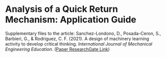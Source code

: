 # Analysis of a Quick Return Mechanism: Application Guide
Supplementary files to the article:
Sanchez-Londono, D., Posada-Ceron, S., Barbieri, G., & Rodriguez, C. F. (2021). A design of machinery learning activity to develop critical thinking. _International Journal of Mechanical Engineering Education_. ([Paper ResearchGate Link](
https://www.researchgate.net/publication/356375198_A_design_of_machinery_learning_activity_to_develop_critical_thinking]))
